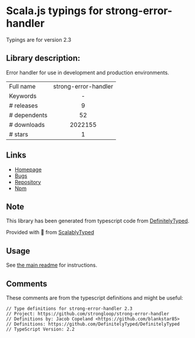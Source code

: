 
# Scala.js typings for strong-error-handler

Typings are for version 2.3

## Library description:
Error handler for use in development and production environments.

|                    |                 |
| ------------------ | :-------------: |
| Full name          | strong-error-handler |
| Keywords           | - |
| # releases         | 9 |
| # dependents       | 52 |
| # downloads        | 2022155 |
| # stars            | 1 |

## Links
- [Homepage](https://github.com/strongloop/strong-error-handler#readme)
- [Bugs](https://github.com/strongloop/strong-error-handler/issues)
- [Repository](https://github.com/strongloop/strong-error-handler)
- [Npm](https://www.npmjs.com/package/strong-error-handler)
    


## Note
This library has been generated from typescript code from [DefinitelyTyped](https://definitelytyped.org).

Provided with :purple_heart: from [ScalablyTyped](https://github.com/oyvindberg/ScalablyTyped)

## Usage
See [the main readme](../../readme.md) for instructions.

## Comments

These comments are from the typescript definitions and might be useful:
```
// Type definitions for strong-error-handler 2.3
// Project: https://github.com/strongloop/strong-error-handler
// Definitions by: Jacob Copeland <https://github.com/blankstar85>
// Definitions: https://github.com/DefinitelyTyped/DefinitelyTyped
// TypeScript Version: 2.2

```

